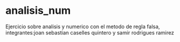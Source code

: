 # analisis_num
Ejercicio sobre analisis y numerico con el metodo de regla falsa, integrantes:joan sebastian caselles quintero y samir rodrigues ramirez
